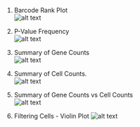 1. Barcode Rank Plot \
![alt text](https://github.com/sanmatidugad/single-cell-RNA-Seq-Analysis/blob/main/Example_Plots/barcode_rank.png)

2. P-Value Frequency \
![alt text](https://github.com/sanmatidugad/single-cell-RNA-Seq-Analysis/blob/main/Example_Plots/P_Value_Frequency.png)

3. Summary of Gene Counts \
![alt text](https://github.com/sanmatidugad/single-cell-RNA-Seq-Analysis/blob/main/Example_Plots/Summary_gene_counts.png)

4. Summary of Cell Counts. \
![alt text](https://github.com/sanmatidugad/single-cell-RNA-Seq-Analysis/blob/main/Example_Plots/Summary_cell_counts.png)

5. Summary of Gene Counts vs Cell Counts \
![alt text](https://github.com/sanmatidugad/single-cell-RNA-Seq-Analysis/blob/main/Example_Plots/Summary_cell_vs_genes.png)

6. Filtering Cells - Violin Plot
![alt text](https://github.com/sanmatidugad/single-cell-RNA-Seq-Analysis/blob/main/Example_Plots/Filtering_cells_Violin_Plot.png)
